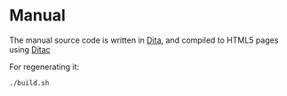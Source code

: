 # Manual

The manual source code is written in [Dita](http://docs.oasis-open.org/dita/), and compiled to HTML5 pages using [Ditac](http://www.xmlmind.com/ditac/download.shtml)

For regenerating it:

```
./build.sh
```
